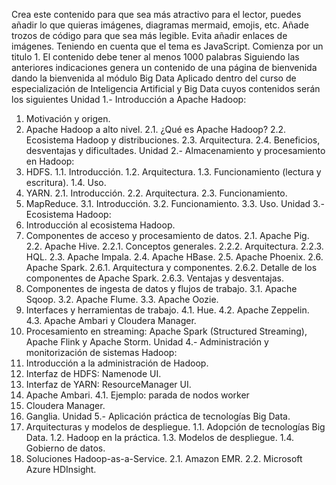 Crea este contenido para que sea más atractivo para el lector, puedes añadir lo que quieras imágenes, diagramas mermaid, emojis, etc. Añade trozos de código para que sea más legible. Evita añadir enlaces de imágenes. Teniendo en cuenta que el tema es JavaScript. Comienza por un titulo 1. El contenido debe tener al menos 1000 palabras
Siguiendo las anteriores indicaciones genera un contenido de una página de bienvenida dando la bienvenida al módulo Big Data Aplicado dentro del curso de especialización de Inteligencia Artificial y Big Data cuyos contenidos serán los siguientes
Unidad 1.- Introducción a Apache Hadoop:
1. Motivación y origen.
2. Apache Hadoop a alto nivel.
2.1. ¿Qué es Apache Hadoop?
2.2. Ecosistema Hadoop y distribuciones.
2.3. Arquitectura.
2.4. Beneficios, desventajas y dificultades.
Unidad 2.- Almacenamiento y procesamiento en Hadoop:
1. HDFS.
1.1. Introducción.
1.2. Arquitectura.
1.3. Funcionamiento (lectura y escritura).
1.4. Uso.
2. YARN.
2.1. Introducción.
2.2. Arquitectura.
2.3. Funcionamiento.
3. MapReduce.
3.1. Introducción.
3.2. Funcionamiento.
3.3. Uso.
Unidad 3.- Ecosistema Hadoop:
1. Introducción al ecosistema Hadoop.
2. Componentes de acceso y procesamiento de datos.
2.1. Apache Pig.
2.2. Apache Hive.
2.2.1. Conceptos generales.
2.2.2. Arquitectura.
2.2.3. HQL.
2.3. Apache Impala.
2.4. Apache HBase.
2.5. Apache Phoenix.
2.6. Apache Spark.
2.6.1. Arquitectura y componentes.
2.6.2. Detalle de los componentes de Apache Spark.
2.6.3. Ventajas y desventajas.
3. Componentes de ingesta de datos y flujos de trabajo.
3.1. Apache Sqoop.
3.2. Apache Flume.
3.3. Apache Oozie.
4. Interfaces y herramientas de trabajo.
4.1. Hue.
4.2. Apache Zeppelin.
4.3. Apache Ambari y Cloudera Manager.
5. Procesamiento en streaming: Apache Spark (Structured Streaming), Apache Flink
y Apache Storm.
Unidad 4.- Administración y monitorización de sistemas Hadoop:
1. Introducción a la administración de Hadoop.
2. Interfaz de HDFS: Namenode UI.
3. Interfaz de YARN: ResourceManager UI.
4. Apache Ambari.
4.1. Ejemplo: parada de nodos worker
5. Cloudera Manager.
6. Ganglia.
Unidad 5.- Aplicación práctica de tecnologías Big Data.
1. Arquitecturas y modelos de despliegue.
1.1. Adopción de tecnologías Big Data.
1.2. Hadoop en la práctica.
1.3. Modelos de despliegue.
1.4. Gobierno de datos.
2. Soluciones Hadoop-as-a-Service.
2.1. Amazon EMR.
2.2. Microsoft Azure HDInsight.
